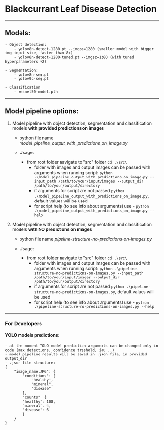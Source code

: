 # Blackcurrant Leaf Disease Detection

-----

## Models:
    
    - Object detection:
        - yolov8n-detect-1280.pt --imgsz=1280 (smaller model with bigger img input size, faster than 8x)
        - yolov8n-detect-1280-tuned.pt --imgsz=1280 (with tuned hyperparameters v2)

    - Segmentation:
        - yolov8n-seg.pt
        - yolov9c-seg.pt

    - Classification:
        - resnet50-model.pth

-----
## Model pipeline options:
1. Model pipeline with object detection, segmentation and classification models **with provided predictions on images**
   
   - python file name *model_pipeline_output_with_predictions_on_image.py*
   - Usage:
   
     - from root folder navigate to "src" folder `cd .\src\` 
       - folder with images and output images can be passed with arguments when running script: `python .\model_pipeline_output_with_predictions_on_image.py --input_path /path/to/your/input/images --output_dir /path/to/your/output/directory`
       - if arguments for script are not passed `python .\model_pipeline_output_with_predictions_on_image.py`, default values will be used
       - for script help (to see info about arguments) use - `python .\model_pipeline_output_with_predictions_on_image.py --help`


2. Model pipeline with object detection, segmentation and classification models **with NO predictions on images**
   
   - python file name *pipeline-structure-no-predictions-on-images.py*
   - Usage:
   
     - from root folder navigate to "src" folder `cd .\src\` 
       - folder with images and output images can be passed with arguments when running script: `python .\pipeline-structure-no-predictions-on-images.py --input_path /path/to/your/input/images --output_dir /path/to/your/output/directory`
       - if arguments for script are not passed `python .\pipeline-structure-no-predictions-on-images.py`, default values will be used
       - for script help (to see info about arguments) use - `python .\pipeline-structure-no-predictions-on-images.py --help`

-----

### For Developers

#### YOLO models predictions:
    
    - at the moment YOLO model prediction arguments can be changed only in code (max detections, confidence treshold, iou ..)
    - model pipeline results will be saved in .json file, in provided output_dir
    - .json file structure: 
    {
        "image_name.JPG": {
            "conditions": [
                "healthy",
                "mineral",
                "disease"
            ],
            "counts": {
            "healthy": 108,
            "mineral": 4,
            "disease": 6
            }
        }
    }
